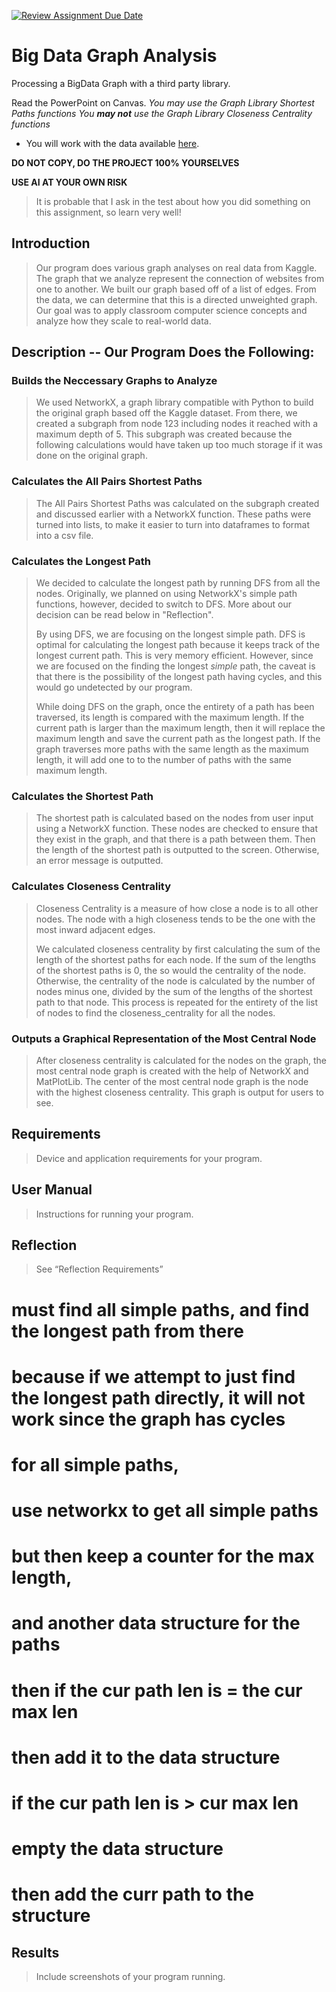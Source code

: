 [![Review Assignment Due Date](https://classroom.github.com/assets/deadline-readme-button-22041afd0340ce965d47ae6ef1cefeee28c7c493a6346c4f15d667ab976d596c.svg)](https://classroom.github.com/a/cVT3xsDh)
# Big Data Graph Analysis
Processing a BigData Graph with a third party library.

Read the PowerPoint on Canvas.
*You may use the Graph Library Shortest Paths functions*
*You **may not** use the Graph Library Closeness Centrality functions*
* You will work with the data available [here](https://www.kaggle.com/datasets/pappukrjha/google-web-graph/code).

**DO NOT COPY, DO THE PROJECT 100% YOURSELVES**

**USE AI AT YOUR OWN RISK**
> It is probable that I ask in the test about how you did something on this assignment, so learn very well!

## Introduction	
> Our program does various graph analyses on real data from Kaggle.
The graph that we analyze represent the connection of websites from one to another. We built our graph based off of a list of edges. From the data, we can determine that this is a directed unweighted graph. Our goal was to apply classroom computer science concepts and analyze how they scale to real-world data.

## Description -- Our Program Does the Following: 
### Builds the Neccessary Graphs to Analyze
> We used NetworkX, a graph library compatible with Python to build the original graph based off the Kaggle dataset. From there, we created a subgraph from node 123 including nodes it reached with a maximum depth of 5. This subgraph was created because  the following calculations would have taken up too much storage if it was done on the original graph.

### Calculates the All Pairs Shortest Paths
> The All Pairs Shortest Paths was calculated on the subgraph created and discussed earlier with a NetworkX function. These paths were turned into lists, to make it easier to turn into dataframes to format into a csv file. 

### Calculates the Longest Path
> We decided to calculate the longest path by running DFS from all the nodes. Originally, we planned on using NetworkX's simple path functions, however, decided to switch to DFS. More about our decision can be read below in "Reflection". 
>
> By using DFS, we are focusing on the longest simple path. DFS is optimal for calculating the longest path because it keeps track of the longest current path. This is very memory efficient. However, since we are focused on the finding the longest *simple* path, the caveat is that there is the possibility of the longest path having cycles, and this would go undetected by our program. 
>
>While doing DFS on the graph, once the entirety of a path has been traversed, its length is compared with the maximum length. If the current path is larger than the maximum length, then it will replace the maximum length and save the current path as the longest path. If the graph traverses more paths with the same length as the maximum length, it will add one to to the number of paths with the same maximum length. 

### Calculates the Shortest Path
> The shortest path is calculated based on the nodes from user input using a NetworkX function. These nodes are checked to ensure that they exist in the graph, and that there is a path between them. Then the length of the shortest path is outputted to the screen. Otherwise, an error message is outputted.

### Calculates Closeness Centrality
> Closeness Centrality is a measure of how close a node is to all other nodes. The node with a high closeness tends to be the one with the most inward adjacent edges.
>
> We calculated closeness centrality by first calculating the sum of the length of the shortest paths for each node. If the sum of the lengths of the shortest paths is 0, the so would the centrality of the node. Otherwise, the centrality of the node is calculated by the number of nodes minus one, divided by the sum of the lengths of the shortest path to that node. This process is repeated for the entirety of the list of nodes to find the closeness_centrality for all the nodes.

### Outputs a Graphical Representation of the Most Central Node
> After closeness centrality is calculated for the nodes on the graph, the most central node graph is created with the help of NetworkX and MatPlotLib. The center of the most central node graph is the node with the highest closeness centrality. This graph is output for users to see.
      
## Requirements	
> Device and application requirements for your program.
## User Manual
> Instructions for running your program.
## Reflection
> See “Reflection Requirements”

# must find all simple paths, and find the longest path from there
# because if we attempt to just find the longest path directly, it will not work since the graph has cycles

# for all simple paths,
# use networkx to get all simple paths
# but then keep a counter for the max length,
# and another data structure for the paths
# then if the cur path len is = the cur max len
# then add it to the data structure
# if the cur path len is > cur max len  
# empty the data structure
# then add the curr path to the structure
## Results
> Include screenshots of your program running.


